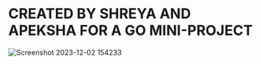 # CREATED BY SHREYA AND APEKSHA FOR A GO MINI-PROJECT
![Screenshot 2023-12-02 154233](https://github.com/shreya-hegdee/SHREYA-DISCORDBOT/assets/144815427/4ae00022-7276-4168-bec6-8c0806cbc321)
